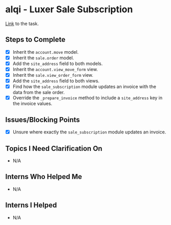 # alqi - Luxer Sale Subscription

[Link](https://www.odoo.com/web#id=3364799&cids=3&menu_id=4720&action=4665&active_id=3364781&model=project.task&view_type=form) to the task.

## Steps to Complete
- [X] Inherit the `account.move` model.
- [X] Inherit the `sale.order` model.
- [X] Add the `site_address` field to both models.
- [X] Inherit the `account.view_move_form` view.
- [X] Inherit the `sale.view_order_form` view.
- [X] Add the `site_address` field to both views.
- [X] Find how the `sale_subscription` module updates an invoice with the data from the sale order.
- [X] Override the `_prepare_invoice` method to include a `site_address` key in the invoice values.

## Issues/Blocking Points
- [X] Unsure where exactly the `sale_subscription` module updates an invoice.

## Topics I Need Clarification On
- N/A
      
## Interns Who Helped Me
- N/A

## Interns I Helped
- N/A
